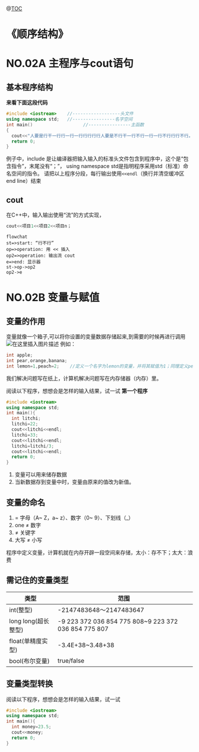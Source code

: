 @[TOC](目录)
# 《顺序结构》
# NO.02A 主程序与cout语句
## 基本程序结构
**来看下面这段代码**
```cpp
#include <iostream>    //------------------头文件
using namespace std;   //----------------名字空间  
int main()					 //----------------主函数  
{
  cout<<"人要是行干一行行一行一行行行行行人要是不行干一行不行一行一行不行行行不行。";
  return 0;
}
```
例子中，include <iostream>是让编译器把输入输入的标准头文件包含到程序中，这个是“包含指令”，末尾没有“；”，
using namespace std是指明程序采用std（标准）命名空间的指令。
请把以上程序分段，每行输出使用`<<endl`（换行并清空缓冲区end line）结束


## cout
在C++中，输入输出使用“流”的方式实现，
```cpp
cout<<项目1<<项目2<<项目n；
```
```mermaid
flowchat
st=>start: “行不行”
op=>operation: 用 << 插入
op2=>operation: 输出流 cout
e=>end: 显示器
st->op->op2
op2->e
```

# NO.02B 变量与赋值
## 变量的作用
变量就像一个箱子,可以将你设置的变量数据存储起来,到需要的时候再进行调用
![在这里插入图片描述](https://img-blog.csdnimg.cn/20190912120512230.jpg?x-oss-process=image/watermark,type_ZmFuZ3poZW5naGVpdGk,shadow_10,text_aHR0cHM6Ly9ibG9nLmNzZG4ubmV0L3hpbmdkaWFuMTE5,size_16,color_FFFFFF,t_70)
例如：
```cpp
int apple;
int pear,orange,banana;
int lemon=1,peach=2;	//定义一个名字为lemon的变量，并将其赋值为1；同理定义peach
```
我们解决问题写在纸上，计算机解决问题写在内存储器（内存）里。

阅读以下程序，想想会是怎样的输入结果，试一试
**第一个程序**
```cpp
#include <iostream>
using namespace std;
int main(){
  int litchi;
  litchi=22;
  cout<<litchi<<endl;
  litchi=33;
  cout<<litchi<<endl;
  litchi=litchi/3;
  cout<<litchi<<endl;
  return 0;
}
```
1. 变量可以用来储存数据
2. 当新数据存到变量中时，变量由原来的值改为新值。

## 变量的命名
1. = 字母（A~ Z，a~ z）、数字（0~ 9）、下划线（_）
2. one ≠ 数字
3. ≠ 关键字
4. 大写 ≠ 小写

程序中定义变量，计算机就在内存开辟一段空间来存储，太小：存不下；太大：浪费

## 需记住的变量类型
类型     | 范围
-------- | -----
int(整型)  | -2147483648～2147483647 
long long(超长整型)  | -9 223 372 036 854 775 808~9 223 372 036 854 775 807
float(单精度实型) | -3.4E+38~3.48+38
bool(布尔变量) | true/false

## 变量类型转换
阅读以下程序，想想会是怎样的输入结果，试一试
```cpp
#include <iostream>
using namespace std;
int main(){
  int money=23.5;
  cout<<money;
  return 0;
}
```
